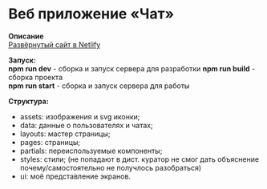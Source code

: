 # Веб приложение «Чат»

**Описание**  
[Развёрнутый сайт в Netlify](https://eloquent-mandazi-ddfa71.netlify.app)  

**Запуск:**  
**npm run dev** - сборка и запуск сервера для разработки 
**npm run build** - сборка проекта  
**npm run start** - сборка и запуск сервера для работы

**Структура:**  
- assets: изображения и svg иконки;
- data: данные о пользователях и чатах;
- layouts: мастер страницы;
- pages: страницы;
- partials: переиспользуемые компоненты;
- styles: стили; (не попадают в дист. куратор не смог дать объяснение почему/самостоятельно не получлось разобраться)
- ui: моё представление экранов.
